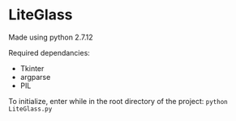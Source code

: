 # LiteGlass

Made using python 2.7.12

Required dependancies:
- Tkinter
- argparse
- PIL

To initialize, enter while in the root directory of the project:
`python LiteGlass.py`
